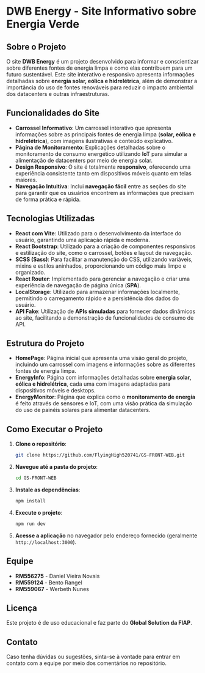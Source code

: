 # DWB Energy - Site Informativo sobre Energia Verde

## Sobre o Projeto

O site **DWB Energy** é um projeto desenvolvido para informar e conscientizar sobre diferentes fontes de energia limpa e como elas contribuem para um futuro sustentável. Este site interativo e responsivo apresenta informações detalhadas sobre **energia solar, eólica e hidrelétrica**, além de demonstrar a importância do uso de fontes renováveis para reduzir o impacto ambiental dos datacenters e outras infraestruturas.

## Funcionalidades do Site

- **Carrossel Informativo**: Um carrossel interativo que apresenta informações sobre as principais fontes de energia limpa (**solar, eólica e hidrelétrica**), com imagens ilustrativas e conteúdo explicativo.
- **Página de Monitoramento**: Explicações detalhadas sobre o monitoramento de consumo energético utilizando **IoT** para simular a alimentação de datacenters por meio de energia solar.
- **Design Responsivo**: O site é totalmente **responsivo**, oferecendo uma experiência consistente tanto em dispositivos móveis quanto em telas maiores.
- **Navegação Intuitiva**: Inclui **navegação fácil** entre as seções do site para garantir que os usuários encontrem as informações que precisam de forma prática e rápida.

## Tecnologias Utilizadas

- **React com Vite**: Utilizado para o desenvolvimento da interface do usuário, garantindo uma aplicação rápida e moderna.
- **React Bootstrap**: Utilizado para a criação de componentes responsivos e estilização do site, como o carrossel, botões e layout de navegação.
- **SCSS (Sass)**: Para facilitar a manutenção do CSS, utilizando variáveis, mixins e estilos aninhados, proporcionando um código mais limpo e organizado.
- **React Router**: Implementado para gerenciar a navegação e criar uma experiência de navegação de página única (**SPA**).
- **LocalStorage**: Utilizado para armazenar informações localmente, permitindo o carregamento rápido e a persistência dos dados do usuário.
- **API Fake**: Utilização de **APIs simuladas** para fornecer dados dinâmicos ao site, facilitando a demonstração de funcionalidades de consumo de API.

## Estrutura do Projeto

- **HomePage**: Página inicial que apresenta uma visão geral do projeto, incluindo um carrossel com imagens e informações sobre as diferentes fontes de energia limpa.
- **EnergyInfo**: Página com informações detalhadas sobre **energia solar, eólica e hidrelétrica**, cada uma com imagens adaptadas para dispositivos móveis e desktops.
- **EnergyMonitor**: Página que explica como o **monitoramento de energia** é feito através de sensores e IoT, com uma visão prática da simulação do uso de painéis solares para alimentar datacenters.

## Como Executar o Projeto

1. **Clone o repositório**:

   ```bash
   git clone https://github.com/FlyingHigh520741/GS-FRONT-WEB.git
   ```

2. **Navegue até a pasta do projeto**:

   ```bash
   cd GS-FRONT-WEB
   ```

3. **Instale as dependências**:

   ```bash
   npm install
   ```

4. **Execute o projeto**:

   ```bash
   npm run dev
   ```

5. **Acesse a aplicação** no navegador pelo endereço fornecido (geralmente `http://localhost:3000`).

## Equipe

- **RM556275** - Daniel Vieira Novais
- **RM559124** - Bento Rangel
- **RM559067** - Werbeth Nunes

## Licença

Este projeto é de uso educacional e faz parte do **Global Solution da FIAP**.

## Contato

Caso tenha dúvidas ou sugestões, sinta-se à vontade para entrar em contato com a equipe por meio dos comentários no repositório.
